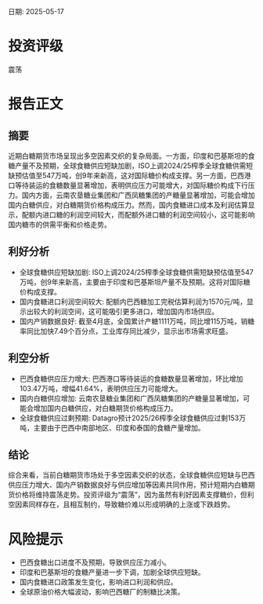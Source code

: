 
日期: 2025-05-17

# 投资评级

震荡

# 报告正文

## 摘要

近期白糖期货市场呈现出多空因素交织的复杂局面。一方面，印度和巴基斯坦的食糖产量不及预期，全球食糖供应短缺加剧，ISO上调2024/25榨季全球食糖供需短缺预估值至547万吨，创9年来新高，这对国际糖价构成支撑。另一方面，巴西港口等待装运的食糖数量显著增加，表明供应压力可能增大，对国际糖价构成下行压力。国内方面，云南农垦糖业集团和广西凤糖集团的产糖量显著增加，可能会增加国内白糖供应，对白糖期货价格构成压力。然而，国内食糖进口成本及利润估算显示，配额内进口糖的利润空间较大，而配额外进口糖的利润空间较小，这可能影响国内糖市的供需平衡和价格走势。

## 利好分析

* 全球食糖供应短缺加剧: ISO上调2024/25榨季全球食糖供需短缺预估值至547万吨，创9年来新高，主要由于印度和巴基斯坦产量不及预期。这将对国际糖价构成支撑。
* 国内食糖进口利润空间较大: 配额内巴西糖加工完税估算利润为1570元/吨，显示出较大的利润空间，这可能吸引更多进口，增加国内市场供应。
* 国内产销数据良好: 截至4月底，全国累计产糖1111万吨，同比增115万吨，销糖率同比加快7.49个百分点，工业库存同比减少，显示出市场需求旺盛。

## 利空分析

* 巴西食糖供应压力增大: 巴西港口等待装运的食糖数量显著增加，环比增加103.47万吨，增幅41.64%，表明供应压力可能增大。
* 国内白糖供应增加: 云南农垦糖业集团和广西凤糖集团的产糖量显著增加，可能会增加国内白糖供应，对白糖期货价格构成压力。
* 全球食糖供应过剩预期: Datagro预计2025/26榨季全球食糖供应过剩153万吨，主要由于巴西中南部地区、印度和泰国的食糖产量增加。

## 结论

综合来看，当前白糖期货市场处于多空因素交织的状态，全球食糖供应短缺与巴西供应压力增大、国内产销数据良好与供应增加等因素共同作用，预计短期内白糖期货价格将维持震荡走势。投资评级为“震荡”，因为虽然有利好因素支撑糖价，但利空因素同样存在，且相互制约，导致糖价难以形成明确的上涨或下跌趋势。

# 风险提示

* 巴西食糖出口进度不及预期，导致供应压力减小。
* 印度和巴基斯坦的食糖产量进一步下调，加剧全球供应短缺。
* 国内食糖进口政策发生变化，影响进口利润和供应。
* 全球原油价格大幅波动，影响巴西糖厂的制糖比决策。
